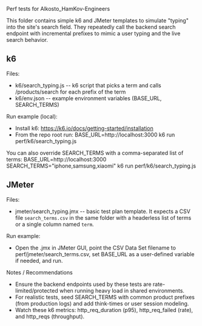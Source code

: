 Perf tests for Alkosto_HamKov-Engineers

This folder contains simple k6 and JMeter templates to simulate "typing" into the site's search field. They repeatedly call the backend search endpoint with incremental prefixes to mimic a user typing and the live search behavior.

k6
---
Files:
- k6/search_typing.js  -- k6 script that picks a term and calls /products/search for each prefix of the term
- k6/env.json          -- example environment variables (BASE_URL, SEARCH_TERMS)

Run example (local):
- Install k6: https://k6.io/docs/getting-started/installation
- From the repo root run:
    BASE_URL=http://localhost:3000 k6 run perf/k6/search_typing.js

You can also override SEARCH_TERMS with a comma-separated list of terms:
    BASE_URL=http://localhost:3000 SEARCH_TERMS="iphone,samsung,xiaomi" k6 run perf/k6/search_typing.js

JMeter
------
Files:
- jmeter/search_typing.jmx  -- basic test plan template. It expects a CSV file `search_terms.csv` in the same folder with a headerless list of terms or a single column named `term`.

Run example:
- Open the .jmx in JMeter GUI, point the CSV Data Set filename to perf/jmeter/search_terms.csv, set BASE_URL as a user-defined variable if needed, and run.

Notes / Recommendations
- Ensure the backend endpoints used by these tests are rate-limited/protected when running heavy load in shared environments.
- For realistic tests, seed SEARCH_TERMS with common product prefixes (from production logs) and add think-times or user session modeling.
- Watch these k6 metrics: http_req_duration (p95), http_req_failed (rate), and http_reqs (throughput).

